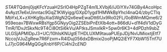 $START$Qdmj0jqKFcYzuaH2SrIO4HpPZgT4m1LXVbj6/iJ0iYXv74GBy4AcoHpc4vAyzt7e6xUinntac9GqZ1KWyigg/GXpD1ygd1HMWkBpYhcl4naQ4/zbyCTIqMbYxLX+zXHKg9juXiaSWgN2Qx6ewEwaDtt6fJx9Ro02FL/0oBWmMQme6/2959eoav7BWxwRBsYgp5GNyyOig2ZSEbiPnEtXlb4ott+866dU+d1f4dV1dDyGTmR/1DvJtSkxNc9T4Ci8OtSi6kVu/AFtksJSmxlkR+5pw0r6K3+4dPDzh9sbZULGSjAPMIDpJ3+UC/10hIsKNUgtETHDLUXM9tauaPUEpJDj/NvIJMioxtjEtf7NccojVJuZgRew7R6Fzxm+R4lDuj056dxDBmixi2ooPjMQ2iEYF7XbW15Tnf7ULJ7jcG964MgQGgXnbY6P/Ci4hi2c$END$